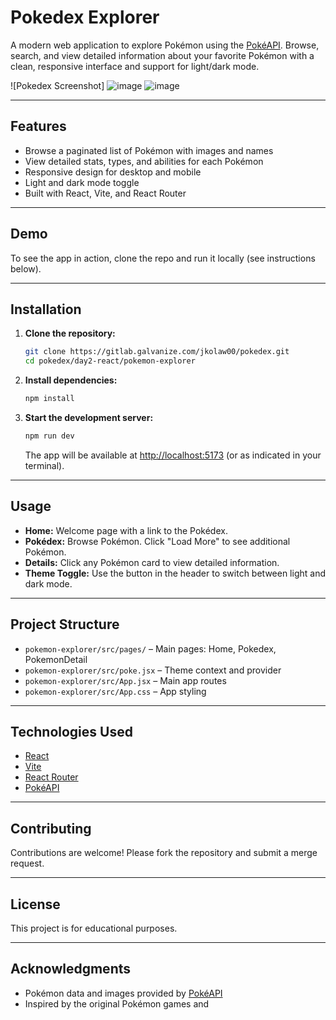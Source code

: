 # Pokedex Explorer

A modern web application to explore Pokémon using the [PokéAPI](https://pokeapi.co/). Browse, search, and view detailed information about your favorite Pokémon with a clean, responsive interface and support for light/dark mode.

![Pokedex Screenshot]
![image](https://github.com/user-attachments/assets/0ac74983-25df-4442-8b20-ee4062a7a217)
![image](https://github.com/user-attachments/assets/3141b4f8-0378-4770-ab28-b6a0ab1dcdd6)



---

## Features

- Browse a paginated list of Pokémon with images and names
- View detailed stats, types, and abilities for each Pokémon
- Responsive design for desktop and mobile
- Light and dark mode toggle
- Built with React, Vite, and React Router

---

## Demo

To see the app in action, clone the repo and run it locally (see instructions below).

---

## Installation

1. **Clone the repository:**

   ```sh
   git clone https://gitlab.galvanize.com/jkolaw00/pokedex.git
   cd pokedex/day2-react/pokemon-explorer
   ```

2. **Install dependencies:**

   ```sh
   npm install
   ```

3. **Start the development server:**
   ```sh
   npm run dev
   ```
   The app will be available at [http://localhost:5173](http://localhost:5173) (or as indicated in your terminal).

---

## Usage

- **Home:** Welcome page with a link to the Pokédex.
- **Pokédex:** Browse Pokémon. Click "Load More" to see additional Pokémon.
- **Details:** Click any Pokémon card to view detailed information.
- **Theme Toggle:** Use the button in the header to switch between light and dark mode.

---

## Project Structure

- `pokemon-explorer/src/pages/` – Main pages: Home, Pokedex, PokemonDetail
- `pokemon-explorer/src/poke.jsx` – Theme context and provider
- `pokemon-explorer/src/App.jsx` – Main app routes
- `pokemon-explorer/src/App.css` – App styling

---

## Technologies Used

- [React](https://react.dev/)
- [Vite](https://vitejs.dev/)
- [React Router](https://reactrouter.com/)
- [PokéAPI](https://pokeapi.co/)

---

## Contributing

Contributions are welcome! Please fork the repository and submit a merge request.

---

## License

This project is for educational purposes.

---

## Acknowledgments

- Pokémon data and images provided by [PokéAPI](https://pokeapi.co/)
- Inspired by the original Pokémon games and
